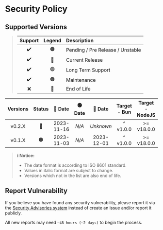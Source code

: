 # Security Policy

## Supported Versions

> | **Support** | **Legend** | **Description** |
> |:-:|:-:|:--|
> | ✔️ | 🟤 | Pending / Pre Release / Unstable |
> | ✔️ | 🔵 | Current Release |
> | ✔️ | 🟢 | Long Term Support |
> | ✔️ | 🟠 | Maintenance |
> | ❌ | 🔴 | End of Life |

| **Versions** | **Status** | **🔵 Date** | **🟢 Date** | **🔴 Date** | **Target - Bun** | **Target - NodeJS** |
|:-:|:-:|:-:|:-:|:-:|:-:|:-:|
| v0.2.X | 🔵 | 2023-11-16 | *N/A* | *Unknown* | ^ v1.0.0 | >= v18.0.0 |
| v0.1.X | 🟠 | 2023-11-03 | *N/A* | 2023-12-01 | ^ v1.0.0 | >= v18.0.0 |

> **ℹ️ Notice:**
>
> - The date format is according to ISO 8601 standard.
> - Values in italic format are subject to change.
> - Versions which not in the list are also end of life.

## Report Vulnerability

If you believe you have found any security vulnerability, please report it via the [Security Advisories system](https://github.com/hugoalh-studio/exfetch-nodejs/security/advisories/new) instead of create an issue and/or report it publicly.

All new reports may need `~48 hours (~2 days)` to begin the process.
